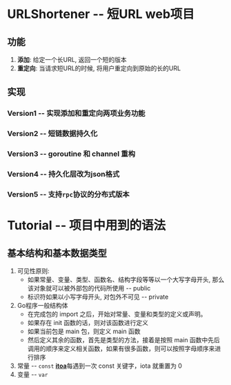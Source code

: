 # URLShortener -- 短URL web项目

## 功能
1. **添加**: 给定一个长URL, 返回一个短的版本
2. **重定向**: 当请求短URL的时候, 将用户重定向到原始的长的URL

## 实现
### Version1 -- 实现添加和重定向两项业务功能

### Version2 -- 短链数据持久化
### Version3 -- goroutine 和 channel 重构
### Version4 -- 持久化层改为json格式
### Version5 -- 支持`rpc`协议的分布式版本

# Tutorial -- 项目中用到的语法
## 基本结构和基本数据类型
1. 可见性原则: 
   - 如果常量、变量、类型、函数名、结构字段等等以一个大写字母开头, 那么该对象就可以被外部包的代码所使用 -- public
   - 标识符如果以小写字母开头, 对包外不可见 -- private
2. Go程序一般结构体
   - 在完成包的 import 之后，开始对常量、变量和类型的定义或声明。
   - 如果存在 init 函数的话，则对该函数进行定义
   - 如果当前包是 main 包，则定义 main 函数
   - 然后定义其余的函数，首先是类型的方法，接着是按照 main 函数中先后调用的顺序来定义相关函数，如果有很多函数，则可以按照字母顺序来进行排序
3. 常量 -- `const`
   [**itoa**](https://github.com/Unknwon/go-fundamental-programming/blob/master/lectures/lecture4.md)每遇到一次 const 关键字，iota 就重置为 0 
4. 变量 -- `var`